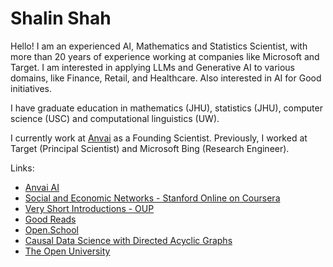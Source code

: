 # Shalin Shah

Hello! I am an experienced AI, Mathematics and Statistics Scientist, with more than 20 years of experience working at companies like Microsoft and Target. I am interested in applying LLMs and Generative AI to various domains, like Finance, Retail, and Healthcare. Also interested in AI for Good initiatives.

I have graduate education in mathematics (JHU), statistics (JHU), computer science (USC) and computational linguistics (UW).

I currently work at [Anvai](https://anvai.ai) as a Founding Scientist. Previously, I worked at Target (Principal Scientist) and Microsoft Bing (Research Engineer).

Links:
  * [Anvai AI](https://anvai.ai)
  * [Social and Economic Networks - Stanford Online on Coursera](https://www.coursera.org/learn/social-economic-networks)
  * [Very Short Introductions - OUP](https://academic.oup.com/very-short-introductions)
  * [Good Reads](https://www.goodreads.com/)
  * [Open.School](https://open.school)
  * [Causal Data Science with Directed Acyclic Graphs](https://www.udemy.com/course/causal-data-science/)
  * [The Open University](https://www.open.ac.uk)
